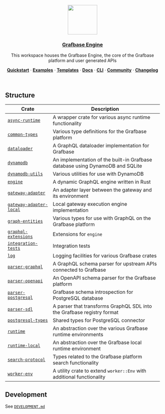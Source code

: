 <p align="center">
  <a href="https://grafbase.com">
    <img src="https://grafbase.com/images/other/grafbase-logo-circle.png" height="96">
    <h3 align="center">Grafbase Engine</h3>
  </a>
</p>

<p align="center">
  This workspace houses the Grafbase Engine, the core of the Grafbase platform and user generated APIs
</p>

<p align="center">
  <a href="https://grafbase.com/docs/quickstart/get-started"><strong>Quickstart</strong></a> ·
  <a href="/examples"><strong>Examples</strong></a> ·
  <a href="/templates"><strong>Templates</strong></a> ·
  <a href="https://grafbase.com/docs"><strong>Docs</strong></a> ·
  <a href="https://grafbase.com/cli"><strong>CLI</strong></a> ·
  <a href="https://grafbase.com/community"><strong>Community</strong></a> ·
  <a href="https://grafbase.com/changelog"><strong>Changelog</strong></a>
</p>

<br/>

## Structure

| Crate                                                   |                                  Description                                  |
| ------------------------------------------------------- | ----------------------------------------------------------------------------- |
| [`async-runtime`](crates/async-runtime)                 | A wrapper crate for various async runtime functionality                       |
| [`common-types`](crates/common-types)                   | Various type definitions for the Grafbase platform                            |
| [`dataloader`](crates/dataloader)                       | A GraphQL dataloader implementation for Grafbase                              |
| [`dynamodb`](crates/dynamodb)                           | An implementation of the built-in Grafbase database using DynamoDB and SQLite |
| [`dynamodb-utils`](crates/dynamodb-utils)               | Various utilities for use with DynamoDB                                       |
| [`engine`](crates/engine)                               | A dynamic GraphQL engine written in Rust                                      |
| [`gateway-adapter`](crates/gateway-adapter)             | An adapter layer between the gateway and its environment                      |
| [`gateway-adapter-local`](crates/gateway-adapter-local) | Local gateway execution engine implementation                                 |
| [`graph-entities`](crates/graph-entities)               | Various types for use with GraphQL on the Grafbase platform                   |
| [`graphql-extensions`](crates/graphql-extensions)       | Extensions for `engine`                                                       |
| [`integration-tests`](crates/integration-tests)         | Integration tests                                                             |
| [`log`](crates/log)                                     | Logging facilities for various Grafbase crates                                |
| [`parser-graphql`](crates/parser-graphql)               | A GraphQL schema parser for upstream APIs connected to Grafbase               |
| [`parser-openapi`](crates/parser-openapi)               | An OpenAPI schema parser for the Grafbase platform                            |
| [`parser-postgresql`](crates/parser-postgresql)         | Grafbase schema introspection for PostgreSQL database                         |
| [`parser-sdl`](crates/parser-sdl)                       | A parser that transforms GraphQL SDL into the Grafbase registry format        |
| [`postgresql-types`](crates/postgresql-types)           | Shared types for PostgreSQL connector                                         |
| [`runtime`](crates/runtime)                             | An abstraction over the various Grafbase runtime environments                 |
| [`runtime-local`](crates/runtime-local)                 | An abstraction over the Grafbase local runtime environment                    |
| [`search-protocol`](crates/search-protocol)             | Types related to the Grafbase platform search functionality                   |
| [`worker-env`](crates/worker-env)                       | A utility crate to extend `worker::Env` with additional functionality         |

## Development

See [`DEVELOPMENT.md`](DEVELOPMENT.md)
